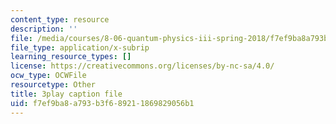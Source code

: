 ```yaml
---
content_type: resource
description: ''
file: /media/courses/8-06-quantum-physics-iii-spring-2018/f7ef9ba8a793b3f689211869829056b1_oEBwIJZ3RNM.srt
file_type: application/x-subrip
learning_resource_types: []
license: https://creativecommons.org/licenses/by-nc-sa/4.0/
ocw_type: OCWFile
resourcetype: Other
title: 3play caption file
uid: f7ef9ba8-a793-b3f6-8921-1869829056b1
---
```

